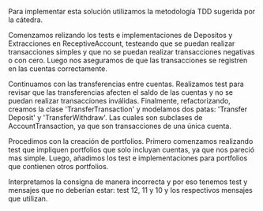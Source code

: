 

Para implementar esta solución utilizamos la metodología TDD sugerida por la cátedra.

Comenzamos relizando los tests e implementaciones de Depositos y Extracciones en ReceptiveAccount, testeando que se puedan realizar transacciones simples y que no se puedan realizar transacciones negativas o con cero. Luego nos aseguramos de que las transacciones se registren en las cuentas correctamente.

Continuamos con las transferencias entre cuentas. Realizamos test para revisar que las transferencias afecten el saldo de las cuentas y no se puedan realizar transacciones inválidas. Finalmente, refactorizando, creamos la clase 'TransferTransaction' y modelamos dos patas: 'Transfer Deposit' y 'TransferWithdraw'. Las cuales son subclases de AccountTransaction, ya que son transacciones de una única cuenta.

Procedimos con la creación de portfolios. Primero comenzamos realizando test que impliquen portfolios que solo incluyan cuentas, ya que nos pareció mas simple. Luego, añadimos los test e implementaciones para portfolios que contienen otros portfolios.

Interpretamos la consigna de manera incorrecta y por eso tenemos test y mensajes que no deberían estar: test 12, 11 y 10 y los respectivos mensajes que utilizan.
